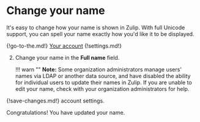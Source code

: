 # Change your name

It's easy to change how your name is shown in Zulip. With full Unicode support,
you can spell your name exactly how you'd like it to be displayed.

{!go-to-the.md!} [Your account](/#settings/your-account)
{!settings.md!}

2. Change your name in the **Full name** field.

    !!! warn ""
        **Note:** Some organization administrators manage users' names
        via LDAP or another data source, and have disabled the ability
        for individual users to update their names in Zulip.  If you
        are unable to edit your name, check with your organization
        administrators for help.

{!save-changes.md!} account settings.

Congratulations! You have updated your name.

